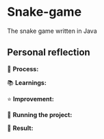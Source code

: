 # Snake-game
The snake game written in Java

## Personal reflection
💭 **Process:**

📚 **Learnings:**

⭐ **Improvement:**

🚦 **Running the project:** 

📸 **Result:** 

